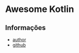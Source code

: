 # Awesome Kotlin

## Informações

* [author](https://github.com/KotlinBy)
* [github](https://github.com/KotlinBy/awesome-kotlin)
